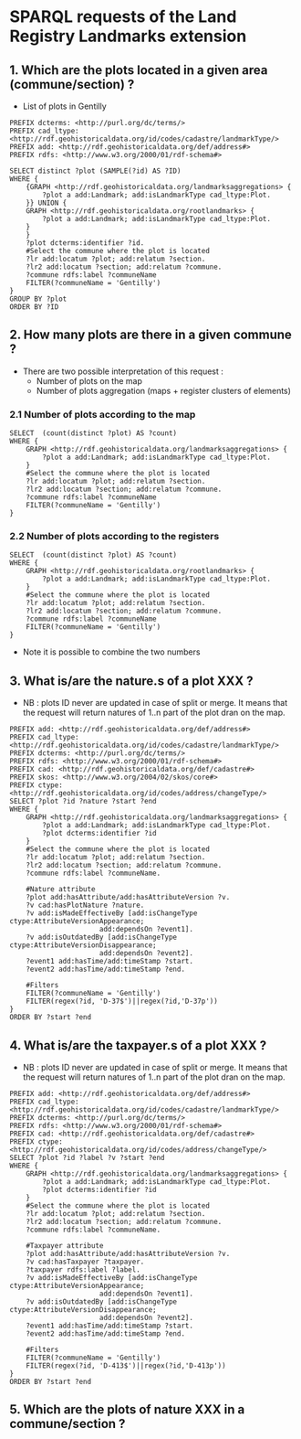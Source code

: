 # SPARQL requests of the Land Registry Landmarks extension

## 1. Which are the plots located in a given area (commune/section) ?
* List of plots in Gentilly
```sparql
PREFIX dcterms: <http://purl.org/dc/terms/>
PREFIX cad_ltype: <http://rdf.geohistoricaldata.org/id/codes/cadastre/landmarkType/>
PREFIX add: <http://rdf.geohistoricaldata.org/def/address#>
PREFIX rdfs: <http://www.w3.org/2000/01/rdf-schema#>

SELECT distinct ?plot (SAMPLE(?id) AS ?ID)
WHERE {
    {GRAPH <http://rdf.geohistoricaldata.org/landmarksaggregations> {
        ?plot a add:Landmark; add:isLandmarkType cad_ltype:Plot.
	}} UNION {
	GRAPH <http://rdf.geohistoricaldata.org/rootlandmarks> {
        ?plot a add:Landmark; add:isLandmarkType cad_ltype:Plot.
    }
	}
    ?plot dcterms:identifier ?id.
    #Select the commune where the plot is located
    ?lr add:locatum ?plot; add:relatum ?section.
    ?lr2 add:locatum ?section; add:relatum ?commune.
    ?commune rdfs:label ?communeName
    FILTER(?communeName = 'Gentilly')
}
GROUP BY ?plot
ORDER BY ?ID
```

## 2. How many plots are there in a given commune ?
* There are two possible interpretation of this request :
    * Number of plots on the map
    * Number of plots aggregation (maps + register clusters of elements)
### 2.1 Number of plots according to the map
```sparql
SELECT  (count(distinct ?plot) AS ?count)
WHERE {
    GRAPH <http://rdf.geohistoricaldata.org/landmarksaggregations> {
        ?plot a add:Landmark; add:isLandmarkType cad_ltype:Plot.
	}
    #Select the commune where the plot is located
    ?lr add:locatum ?plot; add:relatum ?section.
    ?lr2 add:locatum ?section; add:relatum ?commune.
    ?commune rdfs:label ?communeName
    FILTER(?communeName = 'Gentilly')
}
```
### 2.2 Number of plots according to the registers
```sparql
SELECT  (count(distinct ?plot) AS ?count)
WHERE {
	GRAPH <http://rdf.geohistoricaldata.org/rootlandmarks> {
        ?plot a add:Landmark; add:isLandmarkType cad_ltype:Plot.
	}
    #Select the commune where the plot is located
    ?lr add:locatum ?plot; add:relatum ?section.
    ?lr2 add:locatum ?section; add:relatum ?commune.
    ?commune rdfs:label ?communeName
    FILTER(?communeName = 'Gentilly')
}
```
* Note it is possible to combine the two numbers

## 3. What is/are the nature.s of a plot XXX ?
* NB : plots ID never are updated in case of split or merge. It means that the request will return natures of 1..n part of the plot dran on the map.
```sparql
PREFIX add: <http://rdf.geohistoricaldata.org/def/address#>
PREFIX cad_ltype: <http://rdf.geohistoricaldata.org/id/codes/cadastre/landmarkType/>
PREFIX dcterms: <http://purl.org/dc/terms/>
PREFIX rdfs: <http://www.w3.org/2000/01/rdf-schema#>
PREFIX cad: <http://rdf.geohistoricaldata.org/def/cadastre#>
PREFIX skos: <http://www.w3.org/2004/02/skos/core#>
PREFIX ctype: <http://rdf.geohistoricaldata.org/id/codes/address/changeType/>
SELECT ?plot ?id ?nature ?start ?end
WHERE {
    GRAPH <http://rdf.geohistoricaldata.org/landmarksaggregations> {
        ?plot a add:Landmark; add:isLandmarkType cad_ltype:Plot.
		?plot dcterms:identifier ?id
	}
    #Select the commune where the plot is located
    ?lr add:locatum ?plot; add:relatum ?section.
    ?lr2 add:locatum ?section; add:relatum ?commune.
    ?commune rdfs:label ?communeName.
    
	#Nature attribute
    ?plot add:hasAttribute/add:hasAttributeVersion ?v.
    ?v cad:hasPlotNature ?nature.
    ?v add:isMadeEffectiveBy [add:isChangeType ctype:AttributeVersionAppearance;
    				  add:dependsOn ?event1].
	?v add:isOutdatedBy [add:isChangeType ctype:AttributeVersionDisappearance;
    				  add:dependsOn ?event2].
    ?event1 add:hasTime/add:timeStamp ?start.
    ?event2 add:hasTime/add:timeStamp ?end.

    #Filters
    FILTER(?communeName = 'Gentilly')
    FILTER(regex(?id, 'D-37$')||regex(?id,'D-37p')) 
}
ORDER BY ?start ?end
```
## 4. What is/are the taxpayer.s of a plot XXX ?
* NB : plots ID never are updated in case of split or merge. It means that the request will return natures of 1..n part of the plot dran on the map.
```sparql
PREFIX add: <http://rdf.geohistoricaldata.org/def/address#>
PREFIX cad_ltype: <http://rdf.geohistoricaldata.org/id/codes/cadastre/landmarkType/>
PREFIX dcterms: <http://purl.org/dc/terms/>
PREFIX rdfs: <http://www.w3.org/2000/01/rdf-schema#>
PREFIX cad: <http://rdf.geohistoricaldata.org/def/cadastre#>
PREFIX ctype: <http://rdf.geohistoricaldata.org/id/codes/address/changeType/>
SELECT ?plot ?id ?label ?v ?start ?end
WHERE {
    GRAPH <http://rdf.geohistoricaldata.org/landmarksaggregations> {
        ?plot a add:Landmark; add:isLandmarkType cad_ltype:Plot.
		?plot dcterms:identifier ?id
	}
    #Select the commune where the plot is located
    ?lr add:locatum ?plot; add:relatum ?section.
    ?lr2 add:locatum ?section; add:relatum ?commune.
    ?commune rdfs:label ?communeName.
    
	#Taxpayer attribute
    ?plot add:hasAttribute/add:hasAttributeVersion ?v.
    ?v cad:hasTaxpayer ?taxpayer.
    ?taxpayer rdfs:label ?label.
    ?v add:isMadeEffectiveBy [add:isChangeType ctype:AttributeVersionAppearance;
    				  add:dependsOn ?event1].
	?v add:isOutdatedBy [add:isChangeType ctype:AttributeVersionDisappearance;
    				  add:dependsOn ?event2].
    ?event1 add:hasTime/add:timeStamp ?start.
    ?event2 add:hasTime/add:timeStamp ?end.

    #Filters
    FILTER(?communeName = 'Gentilly')
    FILTER(regex(?id, 'D-413$')||regex(?id,'D-413p')) 
}
ORDER BY ?start ?end
```
## 5. Which are the plots of nature XXX in a commune/section ?